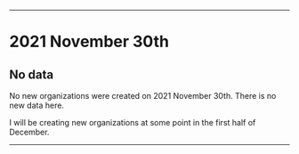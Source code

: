 
***

# 2021 November 30th

## No data

No new organizations were created on 2021 November 30th. There is no new data here.

I will be creating new organizations at some point in the first half of December.

***
